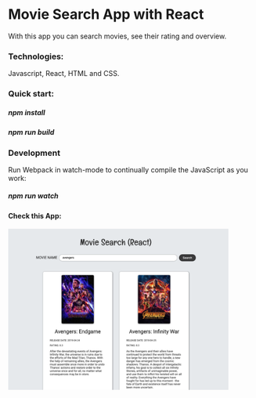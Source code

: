 # Movie Search App with React

With this app you can search movies, see their rating and overview.

### Technologies:
Javascript, React, HTML and CSS.

### Quick start:

##### npm install

##### npm run build

### Development

Run Webpack in watch-mode to continually compile the JavaScript as you work:

##### npm run watch

#### Check this App: 

<img src="img/Screenshot.png" width= "450">
